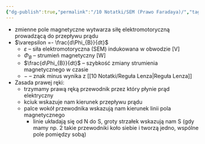 ```yaml
---
{"dg-publish":true,"permalink":"/10 Notatki/SEM (Prawo Faradaya)/","tags":["wiedza/zettel"]}
---
```


* zmienne pole magnetyczne wytwarza siłę elektromotoryczną prowadzącą do przepływu prądu
* $\varepsilon =- \frac{d\Phi_{B}}{dt}$
	* $\varepsilon$ – siła elektromotoryczna (SEM) indukowana w obwodzie $[\text{V}]$
	* $\Phi_{B}$ – strumień magnetyczny $[\text{W}]$
	* $\frac{d\Phi_{B}}{dt}$ – szybkość zmiany strumienia magnetycznego w czasie
	* $-$ – znak minus wynika z [[10 Notatki/Reguła Lenza\|Reguła Lenza]]
* Zasada prawej ręki:
	* trzymamy prawą ręką przewodnik przez który płynie prąd elektryczny
	* kciuk wskazuje nam kierunek przepływu prądu
	* palce wokół przewodnika wskazują nam kierunek linii pola magnetycznego
		* linie układają się od N do S, groty strzałek wskazują nam S (gdy mamy np. 2 takie przewodniki koło siebie i tworzą jedno, wspólne pole pomiędzy sobą)